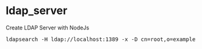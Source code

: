 # ldap_server
Create LDAP Server with NodeJs
<pre>ldapsearch -H ldap://localhost:1389 -x -D cn=root,o=example -w secret -b "o=example" "(&(usr=john)(pwd=demo))"</pre>
